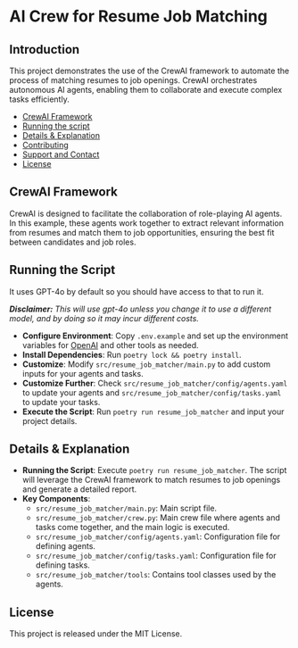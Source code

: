
# AI Crew for Resume Job Matching
## Introduction
This project demonstrates the use of the CrewAI framework to automate the process of matching resumes to job openings. CrewAI orchestrates autonomous AI agents, enabling them to collaborate and execute complex tasks efficiently.

- [CrewAI Framework](#crewai-framework)
- [Running the script](#running-the-script)
- [Details & Explanation](#details--explanation)
- [Contributing](#contributing)
- [Support and Contact](#support-and-contact)
- [License](#license)

## CrewAI Framework
CrewAI is designed to facilitate the collaboration of role-playing AI agents. In this example, these agents work together to extract relevant information from resumes and match them to job opportunities, ensuring the best fit between candidates and job roles.

## Running the Script
It uses GPT-4o by default so you should have access to that to run it.

***Disclaimer:** This will use gpt-4o unless you change it to use a different model, and by doing so it may incur different costs.*

- **Configure Environment**: Copy `.env.example` and set up the environment variables for [OpenAI](https://platform.openai.com/api-keys) and other tools as needed.
- **Install Dependencies**: Run `poetry lock && poetry install`.
- **Customize**: Modify `src/resume_job_matcher/main.py` to add custom inputs for your agents and tasks.
- **Customize Further**: Check `src/resume_job_matcher/config/agents.yaml` to update your agents and `src/resume_job_matcher/config/tasks.yaml` to update your tasks.
- **Execute the Script**: Run `poetry run resume_job_matcher` and input your project details.

## Details & Explanation
- **Running the Script**: Execute `poetry run resume_job_matcher`. The script will leverage the CrewAI framework to match resumes to job openings and generate a detailed report.
- **Key Components**:
  - `src/resume_job_matcher/main.py`: Main script file.
  - `src/resume_job_matcher/crew.py`: Main crew file where agents and tasks come together, and the main logic is executed.
  - `src/resume_job_matcher/config/agents.yaml`: Configuration file for defining agents.
  - `src/resume_job_matcher/config/tasks.yaml`: Configuration file for defining tasks.
  - `src/resume_job_matcher/tools`: Contains tool classes used by the agents.

## License
This project is released under the MIT License.
